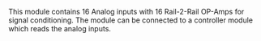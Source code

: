 This module contains 16 Analog inputs with 16 Rail-2-Rail OP-Amps for signal conditioning.
The module can be connected to a controller module which reads the analog inputs.
